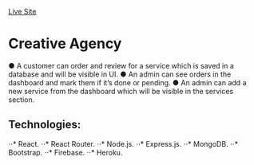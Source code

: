[Live Site](https://creative-agency-tp.web.app/)
# Creative Agency
● A customer can order and review for a service which is saved in a database and will be visible in UI.
● An admin can see orders in the dashboard and mark them if it’s done or pending.
● An admin can add a new service from the dashboard which will be visible in the services section.

## Technologies: 
⋅⋅* React.
⋅⋅* React Router.
⋅⋅* Node.js.
⋅⋅* Express.js. 
⋅⋅* MongoDB.
⋅⋅* Bootstrap.
⋅⋅* Firebase.
⋅⋅* Heroku.

